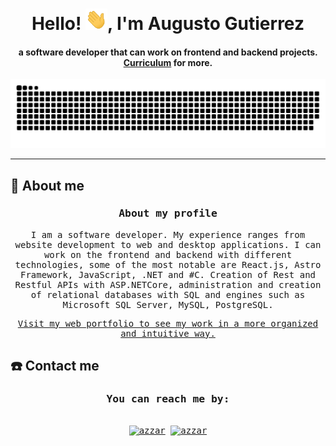 <div align="center">
<h1 align="center">Hello! <img width="35" src="https://github.com/1999AZZAR/1999AZZAR/blob/main/resources/img/waving.gif">, I'm Augusto Gutierrez</h1>
<h4 align="center"> a software developer that can work on frontend and backend projects.<a href="https://drive.google.com/file/d/1p1GjvjBWN4gMwf0JsPGP34v3m16n4N93/view?usp=sharing" target="_blank"> Curriculum</a> for more.</h4>
</div>

<div align="center">
  <a href="https://augustogutierrez.netlify.app/">
  <img  src="https://github.com/1999AZZAR/1999AZZAR/blob/main/resources/img/grid-snake.svg"
       alt="snake" /></a>
</div>

-----
<div>
  <h2> 🧮 About me</h2>
<div>
<samp>
<h3 align="center">About my profile</h3>
 <p align="center">
I am a software developer. My experience ranges from website development to web and desktop applications. I can work on the frontend and backend with different technologies, some of the most notable are React.js, Astro Framework, JavaScript, .NET and #C. Creation of Rest and Restful APIs with ASP.NETCore, administration and creation of relational databases with SQL and engines such as Microsoft SQL Server, MySQL, PostgreSQL.   
 </p>
  <div align="center">
     <a href="https://augustogutierrez.netlify.app/" target="_blank">Visit my web portfolio to see my work in a more     
      organized and intuitive way.</a>
   </div>
 </samp>
</div>
</div>

<div>
  <h2>☎️ Contact me</h2>
<div>
  <samp>
    <h3 align="center">You can reach me by:</h3>
    <p align="center">
      <br/>
      <a href="linkedin.com/in/augustogutierrezz" target="blank"><img align="center"
         src="https://img.shields.io/badge/linkedin-%231DA1F2.svg?style=for-the-badge&logo=linkedin&logoColor=white"
         alt="azzar" height="30"/></a>
      <a href="mailto:augustogu.contact@gmail.com" target="blank"><img align="center"
         src="https://img.shields.io/badge/gmail-EA4335.svg?style=for-the-badge&logo=gmail&logoColor=white"
         alt="azzar" height="30"/></a>
    </p>
  </samp>
</div>
</div>
  
</details>
<br/>
</details>

